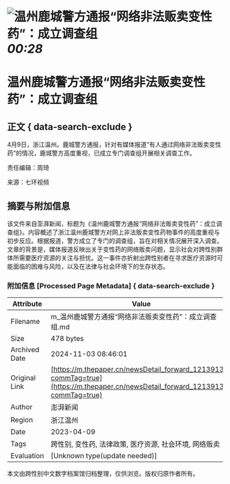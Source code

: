 # ![温州鹿城警方通报“网络非法贩卖变性药”：成立调查组](https://imagecloud.thepaper.cn/thepaper/image/125/308/375.jpg)_00:28_

# 温州鹿城警方通报“网络非法贩卖变性药”：成立调查组

## 正文 { data-search-exclude }


4月9日，浙江温州。鹿城警方通报，针对有媒体报道“有人通过网络非法贩卖变性药”的情况，鹿城警方高度重视，已成立专门调查组开展相关调查工作。

责任编辑：周琦

来源：七环视频

## 摘要与附加信息

<!-- tcd_abstract -->
该文件来自澎湃新闻，标题为《温州鹿城警方通报“网络非法贩卖变性药”：成立调查组》。内容概述了浙江温州鹿城警方对网上非法贩卖变性药物事件的高度重视与初步反应。根据报道，警方成立了专门的调查组，旨在对相关情况展开深入调查。文章的背景是，媒体报道反映出关于变性药的网络贩卖问题，显示社会对跨性别群体所需要医疗资源的关注与担忧。这一事件亦折射出跨性别者在寻求医疗资源时可能面临的困难与风险，以及在法律与社会环境下的生存状态。
<!-- tcd_abstract_end -->

### 附加信息 [Processed Page Metadata] { data-search-exclude }

| Attribute       | Value                                  |
|-----------------|----------------------------------------|
| Filename        | m_温州鹿城警方通报“网络非法贩卖变性药”：成立调查组.md                             |
| Size            | 478 bytes                           |
| Archived Date   | 2024-11-03 08:46:01                             |
| Original Link   | [https://m.thepaper.cn/newsDetail_forward_12139133?commTag=true](https://m.thepaper.cn/newsDetail_forward_12139133?commTag=true)                       |
| Author          | 澎湃新闻                               |
| Region          | 浙江温州                               |
| Date            | 2023-04-09                                 |
| Tags            | 跨性别, 变性药, 法律政策, 医疗资源, 社会环境, 网络贩卖                                 |
| Evaluation            | [Unknown type(update needed)]                                 |
<!-- tcd_table_end -->

本文由跨性别中文数字档案馆归档整理，仅供浏览。版权归原作者所有。
